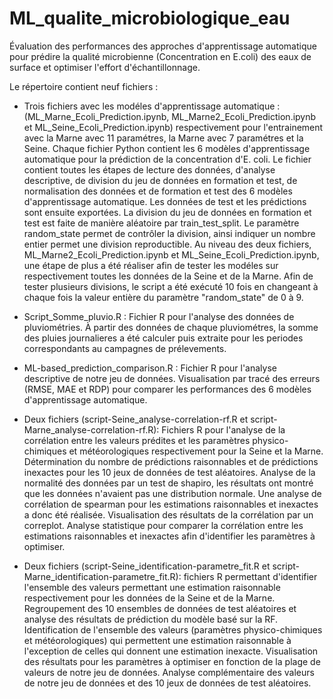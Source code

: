 # ML_qualite_microbiologique_eau
Évaluation des performances des approches d'apprentissage automatique pour prédire la qualité microbienne (Concentration en E.coli) des eaux de surface et optimiser l'effort d'échantillonnage.

Le répertoire contient neuf fichiers :

- Trois fichiers avec les modéles d'apprentissage automatique : (ML_Marne_Ecoli_Prediction.ipynb, ML_Marne2_Ecoli_Prediction.ipynb et ML_Seine_Ecoli_Prediction.ipynb) respectivement pour l'entrainement avec la Marne avec 11 paramétres, la Marne avec 7 paramétres et la Seine.
Chaque fichier Python contient les 6 modèles d'apprentissage automatique pour la prédiction de la concentration d'E. coli. 
Le fichier contient toutes les étapes de lecture des données, d'analyse descriptive, de division du jeu de données en formation et test, de normalisation des données et de formation et test des 6 modèles d'apprentissage automatique. 
Les données de test et les prédictions sont ensuite exportées. 
La division du jeu de données en formation et test est faite de manière aléatoire par train_test_split. 
Le paramètre random_state permet de contrôler la division, ainsi indiquer un nombre entier permet une division reproductible. 
Au niveau des deux fichiers, ML_Marne2_Ecoli_Prediction.ipynb et ML_Seine_Ecoli_Prediction.ipynb, une étape de plus a été réaliser afin de tester les modéles sur respectivement toutes les données de la Seine et de la Marne. 
Afin de tester plusieurs divisions, le script a été exécuté 10 fois en changeant à chaque fois la valeur entière du paramètre "random_state" de 0 à 9. 

- Script_Somme_pluvio.R : Fichier R pour l'analyse des données de pluviométries. À partir des données de chaque pluviométres, la somme des pluies journalieres a été calculer puis extraite pour les periodes correspondants au campagnes de prélevements. 

- ML-based_prediction_comparison.R : Fichier R pour l'analyse descriptive de notre jeu de données.
Visualisation par tracé des erreurs (RMSE, MAE et RDP) pour comparer les performances des 6 modèles d'apprentissage automatique. 

- Deux fichiers (script-Seine_analyse-correlation-rf.R et script-Marne_analyse-correlation-rf.R): Fichiers R pour l'analyse de la corrélation entre les valeurs prédites et les paramètres physico-chimiques et météorologiques respectivement pour la Seine et la Marne.
Détermination du nombre de prédictions raisonnables et de prédictions inexactes pour les 10 jeux de données de test aléatoires.
Analyse de la normalité des données par un test de shapiro, les résultats ont montré que les données n'avaient pas une distribution normale.
Une analyse de corrélation de spearman pour les estimations raisonnables et inexactes a donc été réalisée.
Visualisation des résultats de la corrélation par un correplot.
Analyse statistique pour comparer la corrélation entre les estimations raisonnables et inexactes afin d'identifier les paramètres à optimiser.


- Deux fichiers (script-Seine_identification-parametre_fit.R et script-Marne_identification-parametre_fit.R): fichiers R permettant d'identifier l'ensemble des valeurs permettant une estimation raisonnable respectivement pour les données de la Seine et de la Marne.
Regroupement des 10 ensembles de données de test aléatoires et analyse des résultats de prédiction du modèle basé sur la RF. 
Identification de l'ensemble des valeurs (paramètres physico-chimiques et météorologiques) qui permettent une estimation raisonnable à l'exception de celles qui donnent une estimation inexacte. 
Visualisation des résultats pour les paramètres à optimiser en fonction de la plage de valeurs de notre jeu de données. 
Analyse complémentaire des valeurs de notre jeu de données et des 10 jeux de données de test aléatoires. 
